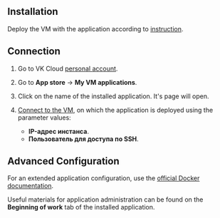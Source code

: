 ## Installation

Deploy the VM with the application according to [instruction](../../quick-start/).

## Connection

1. Go to VK Cloud [personal account](https://mcs.mail.ru/app/en).
1. Go to **App store** → **My VM applications**.
1. Click on the name of the installed application. It's page will open.
1. [Connect to the VM](/en/base/iaas/instructions/vm/vm-connect/vm-connect-nix), on which the application is deployed using the parameter values:

   - **IP-адрес инстанса**.
   - **Пользователь для доступа по SSH**.

## Advanced Configuration

For an extended application configuration, use the [official Docker documentation](https://docs.docker.com/engine/reference/commandline/cli/).

<info>

Useful materials for application administration can be found on the **Beginning of work** tab of the installed application.

</info>
